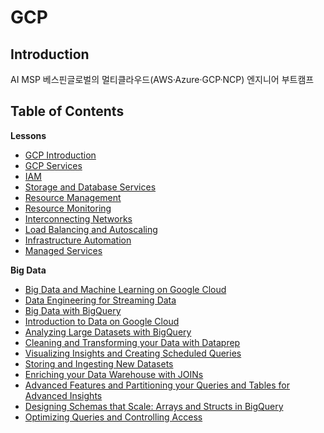 # GCP

## Introduction
AI MSP 베스핀글로벌의 멀티클라우드(AWS·Azure·GCP·NCP) 엔지니어 부트캠프 

## Table of Contents

**Lessons**

- [GCP Introduction](https://www.notion.so/GCP-Introduction-26a5cf967b1b800d91d7e0753cb448ad?source=copy_link)
- [GCP Services](https://www.notion.so/GCP-Services-26b5cf967b1b80bba5eff56484d29af2?source=copy_link)
- [IAM](https://www.notion.so/IAM-26c5cf967b1b80e7b924c71cfd903eb9?source=copy_link)
- [Storage and Database Services](https://www.notion.so/Storage-and-Database-Services-26c5cf967b1b80b69b31fe139489a0f1?source=copy_link)
- [Resource Management](https://www.notion.so/Resource-Management-26c5cf967b1b80a58ab6d6b5b714c782?source=copy_link)
- [Resource Monitoring](https://www.notion.so/Resource-Monitoring-26c5cf967b1b8093b686f1fc75657062?source=copy_link)
- [Interconnecting Networks](https://www.notion.so/Interconnecting-Networks-26c5cf967b1b8029b517e161931ab886?source=copy_link)
- [Load Balancing and Autoscaling](https://www.notion.so/Load-Balancing-and-Autoscaling-26f5cf967b1b80a7aab1c025c0b196a2?source=copy_link)
- [Infrastructure Automation](https://www.notion.so/Infrastructure-Automation-26f5cf967b1b8023aba8daedcf22bc4b?source=copy_link)
- [Managed Services](https://www.notion.so/Managed-Services-26f5cf967b1b80089269ec3d1aa52308?source=copy_link)

**Big Data**

- [Big Data and Machine Learning on Google Cloud](https://www.notion.so/Big-Data-and-Machine-Learning-on-Google-Cloud-2705cf967b1b80cb90c3ebedb87fd861?source=copy_link)
- [Data Engineering for Streaming Data](https://www.notion.so/Data-Engineering-for-Streaming-Data-2705cf967b1b80fb93d1f6075c322071?source=copy_link)
- [Big Data with BigQuery](https://www.notion.so/Big-Data-with-BigQuery-2705cf967b1b809b89fedcdad20cbe84?source=copy_link)
- [Introduction to Data on Google Cloud](https://www.notion.so/Introduction-to-Data-on-Google-Cloud-2715cf967b1b80c4a7ace7585d27bacc?source=copy_link)
- [Analyzing Large Datasets with BigQuery](https://www.notion.so/Analyzing-Large-Datasets-with-BigQuery-2715cf967b1b80f094ccfab44011bd07?source=copy_link)
- [Cleaning and Transforming your Data with Dataprep](https://www.notion.so/Cleaning-and-Transforming-your-Data-with-Dataprep-2715cf967b1b80e3893ad88f17500e89?source=copy_link)
- [Visualizing Insights and Creating Scheduled Queries](https://www.notion.so/Visualizing-Insights-and-Creating-Scheduled-Queries-2715cf967b1b809cb3d0cdbad47468da?source=copy_link)
- [Storing and Ingesting New Datasets](https://www.notion.so/Storing-and-Ingesting-New-Datasets-2725cf967b1b80849b2bc770809c6d30?source=copy_link)
- [Enriching your Data Warehouse with JOINs](https://www.notion.so/Enriching-your-Data-Warehouse-with-JOINs-2725cf967b1b804a90ebfebbc30b74b1?source=copy_link)
- [Advanced Features and Partitioning your Queries and Tables for Advanced Insights](https://www.notion.so/Advanced-Features-and-Partitioning-your-Queries-and-Tables-for-Advanced-Insights-2725cf967b1b804b819cf8d4042c7812?source=copy_link)
- [Designing Schemas that Scale: Arrays and Structs in BigQuery](https://www.notion.so/Designing-Schemas-that-Scale-Arrays-and-Structs-in-BigQuery-2725cf967b1b8048b6bfd1e18a695345?source=copy_link)
- [Optimizing Queries and Controlling Access](https://www.notion.so/Optimizing-Queries-and-Controlling-Access-2735cf967b1b80858dc0cb4b94ddfcdd?source=copy_link)